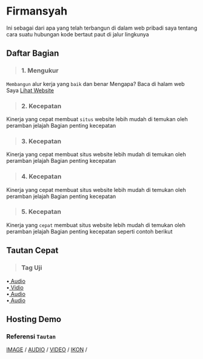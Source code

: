 # Firmansyah
Ini sebagai dari apa yang telah terbangun di dalam web pribadi saya tentang cara suatu hubungan kode bertaut paut di jalur lingkunya
## Daftar Bagian
>### 1. Mengukur
`Membangun` alur kerja yang `baik` dan benar Mengapa?
Baca di halam web Saya 
[Lihat Website](https://firmansyahbio.blogspot.com)
>### 2. Kecepatan
Kinerja yang cepat membuat `situs` website lebih mudah di temukan oleh peramban jelajah Bagian penting kecepatan
>### 3. Kecepatan
Kinerja yang cepat membuat situs website lebih mudah di temukan oleh peramban jelajah Bagian penting kecepatan
>### 4. Kecepatan
Kinerja yang cepat membuat situs website lebih mudah di temukan oleh peramban jelajah Bagian penting kecepatan 
>### 5. Kecepatan
Kinerja yang `cepat` membuat situs website lebih mudah di temukan oleh peramban jelajah Bagian penting kecepatan seperti contoh berikut


## Tautan Cepat
>### Tag Uji 
•[ Audio](https://firmansyahbio.github.io/frasa.github.io/audio.mp3)<br/>
•[ Vidio](https://firmansyahbio.github.io/frasa.github.io/video.mp4)<br/>
•[ Audio](https://firmansyahbio.github.io/frasa.github.io/audio.mp3)<br/>
•[ Audio](https://firmansyahbio.github.io/frasa.github.io/audio.mp3)<br/>


## Hosting Demo
### Referensi `Tautan` 
[ IMAGE](https://firmansyahbio.github.io/frasa.github.io/audio.mp3) /
[ AUDIO](https://firmansyahbio.github.io/frasa.github.io/video.mp4) /
[ VIDEO](https://firmansyahbio.github.io/frasa.github.io/audio.mp3) /
[ IKON](https://firmansyahbio.github.io/frasa.github.io/audio.mp3) /


